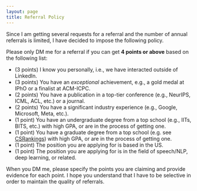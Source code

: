 ```yaml
---
layout: page
title: Referral Policy
---
```


Since I am getting several requests for a referral and the number of annual referrals is limited, I have decided to impose the following policy. 

Please only DM me for a referral if you can get **4 points or above** based on the following list:

- (3 points) I know you personally, i.e., we have interacted outside of LinkedIn.
- (3 points) You have an *exceptional* achievement, e.g., a gold medal at IPhO or a finalist at ACM-ICPC.
- (2 points) You have a publication in a top-tier conference (e.g., NeurIPS, ICML, ACL, etc.) or a journal.
- (2 points) You have a significant industry experience (e.g., Google, Microsoft, Meta, etc.).
- (1 point) You have an undergraduate degree from a top school (e.g., IITs, BITS, etc.) with high GPA, or are in the process of getting one.
- (1 point) You have a graduate degree from a top school (e.g. see [CSRankings](https://csrankings.org/#/index?all&us)) with high GPA, or are in the process of getting one.
- (1 point) The position you are applying for is based in the US.
- (1 point) The position you are applying for is in the field of speech/NLP, deep learning, or related.

When you DM me, please specify the points you are claiming and provide evidence for each point. I hope you understand that I have to be selective in order to maintain the quality of referrals.